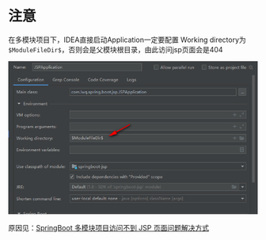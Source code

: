 # 注意
在多模块项目下，IDEA直接启动Application一定要配置 Working directory为 `$ModuleFileDir$`，否则会是父模块根目录，由此访问jsp页面会是404

![](.README_images/4c08d011.png)

原因见：[SpringBoot 多模块项目访问不到 JSP 页面问题解决方式](https://blog.csdn.net/ZBylant/article/details/91042569)